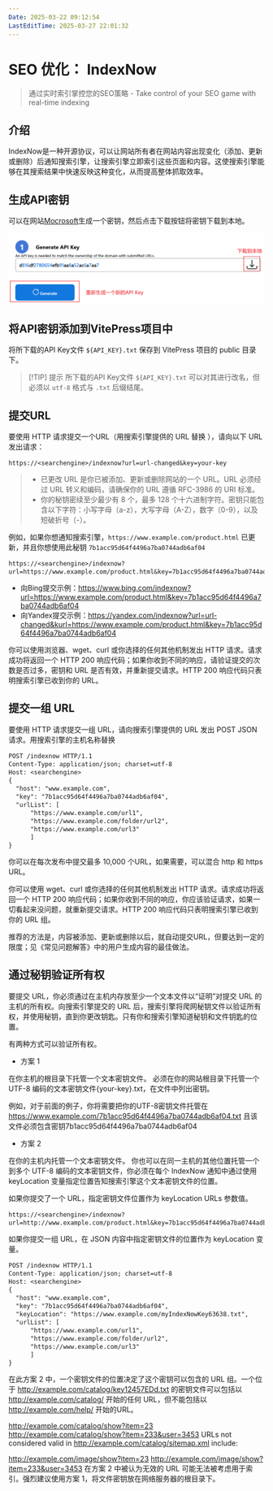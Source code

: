 ```yaml
---
Date: 2025-03-22 09:12:54
LastEditTime: 2025-03-27 22:01:32
---
```

# SEO 优化： IndexNow

> 通过实时索引掌控您的SEO策略 - Take control of your SEO game with real-time indexing


## 介绍

IndexNow是一种开源协议，可以让网站所有者在网站内容出现变化（添加、更新或删除）后通知搜索引擎，让搜索引擎立即索引这些页面和内容。这使搜索引擎能够在其搜索结果中快速反映这种变化，从而提高整体抓取效率。

## 生成API密钥

可以在网站[Mocrosoft](https://www.bing.com/indexnow/getstarted)生成一个密钥，然后点击下载按钮将密钥下载到本地。

![index-new-generate-api-key](./assets/index-new-generate-api-key.png)

## 将API密钥添加到VitePress项目中

将所下载的API Key文件 `${API_KEY}.txt` 保存到 VitePress 项目的 public 目录下。

> [!TIP] 提示
> 所下载的API Key文件 `${API_KEY}.txt` 可以对其进行改名，但必须以 `utf-8` 格式与 `.txt` 后缀结尾。


## 提交URL

要使用 HTTP 请求提交一个URL（用搜索引擎提供的 URL 替换 ），请向以下 URL 发出请求：

```http:no-line-numbers
https://<searchengine>/indexnow?url=url-changed&key=your-key
```

> - 已更改 URL 是你已被添加、更新或删除网站的一个 URL。URL 必须经过 URL 转义和编码，请确保你的 URL 遵循 RFC-3986 的 URI 标准。
> - 你的秘钥密续至少最少有 8 个，最多 128 个十六进制字符。密钥只能包含以下字符：小写字母（a-z），大写字母（A-Z），数字（0-9），以及短破折号（-）。

例如，如果你想通知搜索引擎，`https://www.example.com/product.html` 已更新，并且你想使用此秘钥 `7b1acc95d64f4496a7ba0744adb6af04`

```http:no-line-numbers
https://<searchengine>/indexnow?url=https://www.example.com/product.html&key=7b1acc95d64f4496a7ba0744adb6af04
```

- 向Bing提交示例：https://www.bing.com/indexnow?url=https://www.example.com/product.html&key=7b1acc95d64f4496a7ba0744adb6af04
- 向Yandex提交示例：https://yandex.com/indexnow?url=url-changed&kurl=https://www.example.com/product.html&key=7b1acc95d64f4496a7ba0744adb6af04

你可以使用浏览器、wget、curl 或你选择的任何其他机制发出 HTTP 请求。请求成功将返回一个 HTTP 200 响应代码；如果你收到不同的响应，请验证提交的次数是否过多，密钥和 URL 是否有效，并重新提交请求。HTTP 200 响应代码只表明搜索引擎已收到你的 URL。

## 提交一组 URL

要使用 HTTP 请求提交一组 URL，请向搜索引擎提供的 URL 发出 POST JSON 请求。用搜索引擎的主机名称替换

```http:no-line-numbers
POST /indexnow HTTP/1.1
Content-Type: application/json; charset=utf-8
Host: <searchengine>
{
  "host": "www.example.com",
  "key": "7b1acc95d64f4496a7ba0744adb6af04",
  "urlList": [
      "https://www.example.com/url1",
      "https://www.example.com/folder/url2",
      "https://www.example.com/url3"
      ]
}
```

你可以在每次发布中提交最多 10,000 个URL，如果需要，可以混合 http 和 https URL。

你可以使用 wget、curl 或你选择的任何其他机制发出 HTTP 请求。请求成功将返回一个 HTTP 200 响应代码；如果你收到不同的响应，你应该验证请求，如果一切看起来没问题，就重新提交请求。HTTP 200 响应代码只表明搜索引擎已收到你的 URL 组。

推荐的方法是，内容被添加、更新或删除以后，就自动提交URL，但要达到一定的限度；见《常见问题解答》中的用户生成内容的最佳做法。

## 通过秘钥验证所有权

要提交 URL，你必须通过在主机内存放至少一个文本文件以“证明”对提交 URL 的主机的所有权。向搜索引擎提交的 URL 后，搜索引擎将爬网秘钥文件以验证所有权，并使用秘钥，直到你更改钥匙。只有你和搜索引擎知道秘钥和文件钥匙的位置。

有两种方式可以验证所有权。

- 方案 1

在你主机的根目录下托管一个文本密钥文件。
必须在你的网站根目录下托管一个 UTF-8 编码的文本密钥文件{your-key}.txt，在文件中列出密钥。

例如，对于前面的例子，你将需要把你的UTF-8密钥文件托管在 https://www.example.com/7b1acc95d64f4496a7ba0744adb6af04.txt 且该文件必须包含密钥7b1acc95d64f4496a7ba0744adb6af04

- 方案 2

在你的主机内托管一个文本密钥文件。
你也可以在同一主机的其他位置托管一个到多个 UTF-8 编码的文本密钥文件，你必须在每个 IndexNow 通知中通过使用 keyLocation 变量指定位置告知搜索引擎这个文本密钥文件的位置。

如果你提交了一个 URL，指定密钥文件位置作为 keyLocation URLs 参数值。

```http:no-line-numbers
https://<searchengine>/indexnow?url=http://www.example.com/product.html&key=7b1acc95d64f4496a7ba0744adb6af04&keyLocation=http://www.example.com/myIndexNowKey63638.txt
```

如果你提交一组 URL，在 JSON 内容中指定密钥文件的位置作为 keyLocation 变量。

```http:no-line-numbers 7
POST /indexnow HTTP/1.1
Content-Type: application/json; charset=utf-8
Host: <searchengine>
{
  "host": "www.example.com",
  "key": "7b1acc95d64f4496a7ba0744adb6af04",
  "keyLocation": "https://www.example.com/myIndexNowKey63638.txt",
  "urlList": [
      "https://www.example.com/url1",
      "https://www.example.com/folder/url2",
      "https://www.example.com/url3"
      ]
}
```

在此方案 2 中，一个密钥文件的位置决定了这个密钥可以包含的 URL 组。一个位于 http://example.com/catalog/key12457EDd.txt 的密钥文件可以包括以 http://example.com/catalog/ 开始的任何 URL，但不能包括以 http://example.com/help/ 开始的URL。

http://example.com/catalog/show?item=23
http://example.com/catalog/show?item=233&user=3453
URLs not considered valid in http://example.com/catalog/sitemap.xml include:

http://example.com/image/show?item=23
http://example.com/image/show?item=233&user=3453
在方案 2 中被认为无效的 URL 可能无法被考虑用于索引。强烈建议使用方案 1，将文件密钥放在网络服务器的根目录下。
